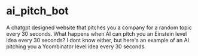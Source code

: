 # ai_pitch_bot
A chatgpt designed website that pitches you a company for a random topic every 30 seconds.
What happens when AI can pitch you an Einstein level idea every 30 seconds? I dont know either, but here's an example of an AI pitching you a Ycombinator level idea every 30 seconds.
